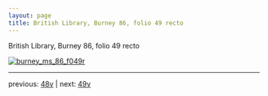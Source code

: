 ```yaml
---
layout: page
title: British Library, Burney 86, folio 49 recto
---
```


British Library, Burney 86, folio 49 recto

[![burney_ms_86_f049r](http://www.homermultitext.org/iipsrv?IIIF=/project/homer/pyramidal/deepzoom/bl/burney86imgs/v1/burney_ms_86_f049r.tif/full/800,/0/default.jpg)](http://www.homermultitext.org/ict2/?urn=urn:cite2:bl:burney86imgs.v1:burney_ms_86_f049r) 

---

previous:  [48v](../48v/) | next: [49v](../49v/)